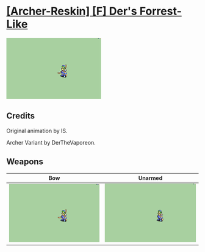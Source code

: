 # [\[Archer-Reskin\] \[F\] Der's Forrest-Like](./)

<img src="./5.%20Bow/Bow_000.png" alt="[Archer-Reskin] [F] Der's Forrest-Like standing" />

## Credits

Original animation by IS.

Archer Variant by DerTheVaporeon.

## Weapons


|Bow |Unarmed |
|  :---: | :---: |
| <img alt="Bow animation" src="./5.%20Bow/Bow.gif" /> | <img alt="Unarmed animation" src="./8.%20Unarmed/Unarmed.gif" /> |
